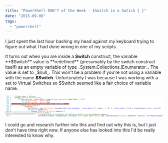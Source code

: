 ```yaml
---
title: "PowerShell DON'T of the Week - $Switch in a Swtich { }"
date: "2015-09-08"
tags:
  - "powershell"
---
```


I just spent the last hour bashing my head against my keyboard trying to figure out what I had done wrong in one of my scripts.

It turns out when you are inside a **Switch** construct, the variable **$Switch** value is **redefined** (presumably by the switch construct itself) as an empty variable of type _System.Collections.IEnumerator_. The value is set to _$null_. This won't be a problem if you're not using a variable with the name **$Switch**. Unfortunately I was because I was working with a set to Virtual Switches so $Switch seemed like a fair choice of variable name.

[![PowerShell Switch redefining variable](/images/ss_powershell_switchgremlin.png?w=660)](/images/ss_powershell_switchgremlin.png)

I could go and research further into this and find out why this is, but I just don't have time right now. If anyone else has looked into this I'd be really interested to know why.

